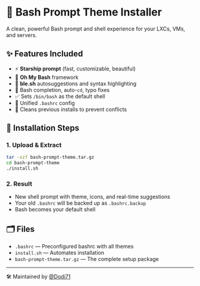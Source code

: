 # 🧠 Bash Prompt Theme Installer

A clean, powerful Bash prompt and shell experience for your LXCs, VMs, and servers.

## ✨ Features Included

- ⚡ **Starship prompt** (fast, customizable, beautiful)
- 🎨 **Oh My Bash** framework
- 🔮 **ble.sh** autosuggestions and syntax highlighting
- 🧠 Bash completion, auto-`cd`, typo fixes
- ✅ Sets `/bin/bash` as the default shell
- 📁 Unified `.bashrc` config
- 🧼 Cleans previous installs to prevent conflicts

## 🧪 Installation Steps

### 1. Upload & Extract

```bash
tar -xzf bash-prompt-theme.tar.gz
cd bash-prompt-theme
./install.sh
```

### 2. Result

- New shell prompt with theme, icons, and real-time suggestions
- Your old `.bashrc` will be backed up as `.bashrc.backup`
- Bash becomes your default shell

## 🗂 Files

- `.bashrc` — Preconfigured bashrc with all themes
- `install.sh` — Automates installation
- `bash-prompt-theme.tar.gz` — The complete setup package

---

🛠 Maintained by [@Dodi71](https://github.com/Dodi71)
